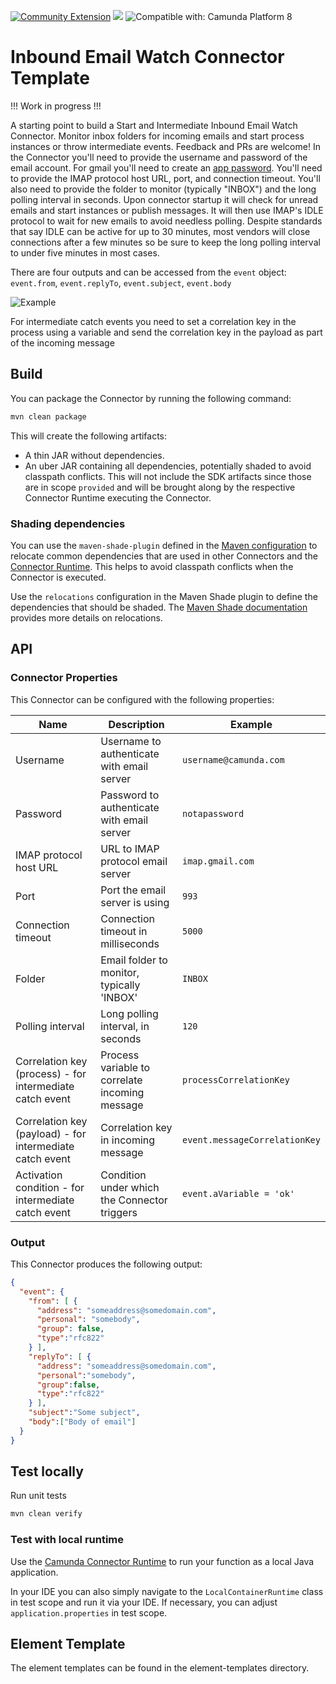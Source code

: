 [![Community Extension](https://img.shields.io/badge/Community%20Extension-An%20open%20source%20community%20maintained%20project-FF4700)](https://github.com/camunda-community-hub/community)
[![](https://img.shields.io/badge/Lifecycle-Proof%20of%20Concept-blueviolet)](https://github.com/Camunda-Community-Hub/community/blob/main/extension-lifecycle.md#proof-of-concept-)
![Compatible with: Camunda Platform 8](https://img.shields.io/badge/Compatible%20with-Camunda%20Platform%208-0072Ce)

# Inbound Email Watch Connector Template

!!! Work in progress !!!

A starting point to build a Start and Intermediate Inbound Email Watch Connector. Monitor inbox folders for incoming emails and start process instances or throw intermediate events. Feedback and PRs are welcome! In the Connector you'll need to provide the username and password of the email account. For gmail you'll need to create an [app password](https://support.google.com/accounts/answer/185833?hl=en#). You'll need to provide the IMAP protocol host URL, port, and connection timeout. You'll also need to provide the folder to monitor (typically "INBOX") and the long polling interval in seconds. Upon connector startup it will check for unread emails and start instances or publish messages. It will then use IMAP's IDLE protocol to wait for new emails to avoid needless polling. Despite standards that say IDLE can be active for up to 30 minutes, most vendors will close connections after a few minutes so be sure to keep the long polling interval to under five minutes in most cases.

There are four outputs and can be accessed from the ```event``` object:
```event.from```,
```event.replyTo```,
```event.subject```,
```event.body```

![Example](./img/sample.png)

For intermediate catch events you need to set a correlation key in the process using a variable and send the correlation key in the payload as part of the incoming message

## Build

You can package the Connector by running the following command:

```bash
mvn clean package
```

This will create the following artifacts:

- A thin JAR without dependencies.
- An uber JAR containing all dependencies, potentially shaded to avoid classpath conflicts. This will not include the SDK artifacts since those are in scope `provided` and will be brought along by the respective Connector Runtime executing the Connector.

### Shading dependencies

You can use the `maven-shade-plugin` defined in the [Maven configuration](./pom.xml) to relocate common dependencies
that are used in other Connectors and the [Connector Runtime](https://github.com/camunda-community-hub/spring-zeebe/tree/master/connector-runtime#building-connector-runtime-bundles).
This helps to avoid classpath conflicts when the Connector is executed.

Use the `relocations` configuration in the Maven Shade plugin to define the dependencies that should be shaded.
The [Maven Shade documentation](https://maven.apache.org/plugins/maven-shade-plugin/examples/class-relocation.html)
provides more details on relocations.

## API

### Connector Properties

This Connector can be configured with the following properties:

| Name                                                     | Description                                    | Example                       |
|----------------------------------------------------------|------------------------------------------------|-------------------------------|
| Username                                                 | Username to authenticate with email server     | `username@camunda.com`        |
| Password                                                 | Password to authenticate with email server     | `notapassword`                |
| IMAP protocol host URL                                   | URL to IMAP protocol email server              | `imap.gmail.com`              |
| Port                                                     | Port the email server is using                 | `993`                         |
| Connection timeout                                       | Connection timeout in milliseconds             | `5000`                        |
| Folder                                                   | Email folder to monitor, typically 'INBOX'     | `INBOX`                       |
| Polling interval                                         | Long polling interval, in seconds              | `120`                         |
| Correlation key (process) - for intermediate catch event | Process variable to correlate incoming message | `processCorrelationKey`       |
| Correlation key (payload) - for intermediate catch event | Correlation key in incoming message            | `event.messageCorrelationKey` |
| Activation condition      - for intermediate catch event | Condition under which the Connector triggers   | `event.aVariable = 'ok'`      |

### Output

This Connector produces the following output:

```json
{
  "event": {
    "from": [ {
      "address": "someaddress@somedomain.com",
      "personal": "somebody",
      "group": false,
      "type":"rfc822"
    } ],
    "replyTo": [ {
      "address": "someaddress@somedomain.com",
      "personal":"somebody",
      "group":false,
      "type":"rfc822"
    } ],
    "subject":"Some subject",
    "body":["Body of email"]
  }
}
```

## Test locally

Run unit tests

```bash
mvn clean verify
```

### Test with local runtime

Use the [Camunda Connector Runtime](https://github.com/camunda-community-hub/spring-zeebe/tree/master/connector-runtime#building-connector-runtime-bundles) to run your function as a local Java application.

In your IDE you can also simply navigate to the `LocalContainerRuntime` class in test scope and run it via your IDE.
If necessary, you can adjust `application.properties` in test scope.

## Element Template

The element templates can be found in the element-templates directory.
